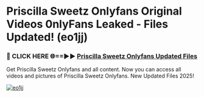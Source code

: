# Priscilla Sweetz Onlyfans Original Videos 0nlyFans Leaked - Files Updated! (eo1jj)

<h3>🔴 CLICK HERE 🌐==►► <a href="https://tinyurl.com/ehrbuxhb" rel="nofollow">Priscilla Sweetz Onlyfans Updated Files</a></h3>

Get Priscilla Sweetz Onlyfans and all content. Now you can access all videos and pictures of Priscilla Sweetz Onlyfans. New Updated Files 2025!

[![eo1jj](https://i.imgur.com/lVYEuWS.gif)](https://tinyurl.com/ehrbuxhb)
